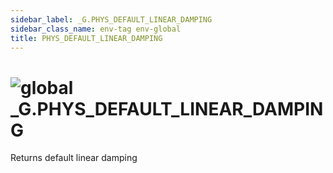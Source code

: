 ```yaml
---
sidebar_label: _G.PHYS_DEFAULT_LINEAR_DAMPING
sidebar_class_name: env-tag env-global
title: PHYS_DEFAULT_LINEAR_DAMPING
---
```


# <img src='/img/wiki/global.png' alt='global' classname='env-tag' /> **_G**.PHYS_DEFAULT_LINEAR_DAMPING
Returns default linear damping<br/>
